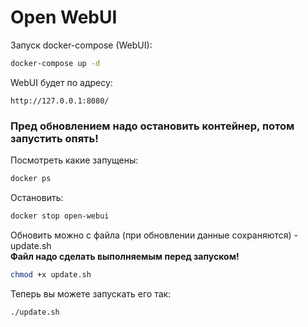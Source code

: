 # Open WebUI

Запуск docker-compose (WebUI):
```bash
docker-compose up -d
```

WebUI будет по адресу:
```text
http://127.0.0.1:8080/
```

### **Пред обновлением надо остановить контейнер, потом запустить опять!**

Посмотреть какие запущены:
```bash
docker ps
```
Остановить:
```bash
docker stop open-webui
```

Обновить можно с файла (при обновлении данные сохраняются) - update.sh  
**Файл надо сделать выполняемым перед запуском!**
```bash
chmod +x update.sh
```

Теперь вы можете запускать его так:
```bash
./update.sh
```
